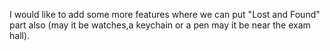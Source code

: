 I would like to add some more features where we can put "Lost and Found" part also (may it be watches,a keychain or a pen may it be near the exam hall).
